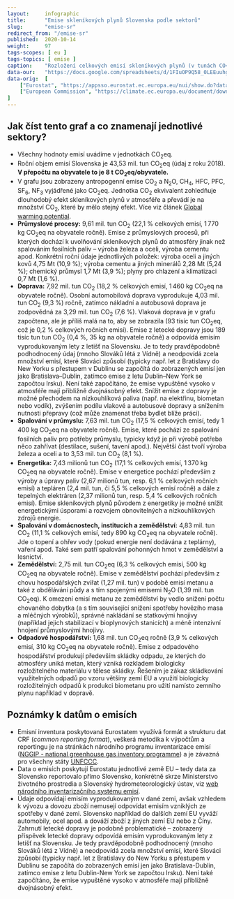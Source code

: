 ```yaml
---
layout:     infographic
title:      "Emise skleníkových plynů Slovenska podle sektorů"
slug:       "emise-sr"
redirect_from: "/emise-sr"
published:  2020-10-14
weight:     97
tags-scopes: [ eu ]
tags-topics: [ emise ]
caption:    "Rozložení celkových emisí skleníkových plynů (v tunách CO<sub>2</sub> ekvivalentu) na Slovensku za rok 2018 v jednotlivých sektorech lidské činnosti. Roční objem emisí Slovenska je 43,53 mil. tun. V přepočtu na obyvatele to je 8 t CO<sub>2</sub>eq na obyvatele."
data-our:   "https://docs.google.com/spreadsheets/d/1FIuOP9Q58_0LEEuuhggXpuAnvRcs13e8H1buZKWJB3Y/edit?usp=sharing"
data-orig:  [
    ["Eurostat", "https://appsso.eurostat.ec.europa.eu/nui/show.do?dataset=env_air_gge&lang=en"],
    ["European Commission", "https://climate.ec.europa.eu/document/download/9e3ed91e-5820-47d1-8b6f-f99b9a67172e_en?filename=verified_emissions_2018_en.xlsx" ]
]
---
```


## Jak číst tento graf a co znamenají jednotlivé sektory?

* Všechny hodnoty emisí uvádíme v jednotkách <glossary id="co2eq">CO<sub>2</sub>eq</glossary>.
* Roční objem emisí Slovenska je 43,53 mil. tun CO<sub>2</sub>eq (údaj z roku 2018). __V přepočtu na obyvatele to je 8 t CO<sub>2</sub>eq/obyvatele.__
* V grafu jsou zobrazeny <glossary id="antropogennisklenikoveplyny">antropogenní emise</glossary> CO<sub>2</sub> a N<sub>2</sub>O, CH<sub>4</sub>, HFC, PFC, SF<sub>6</sub>, NF<sub>3</sub> vyjádřené jako <glossary id="co2eq">CO<sub>2</sub>eq</glossary>. Jednotka CO<sub>2</sub> ekvivalent zohledňuje dlouhodobý efekt skleníkových plynů v atmosféře a převádí je na množství CO<sub>2</sub>, které by mělo stejný efekt. Více viz článek [Global warming potential](https://en.wikipedia.org/wiki/Global_warming_potential).
* __Průmyslové procesy:__ 9,61 mil. tun CO<sub>2</sub> (22,1 % celkových emisí, 1&thinsp;770 kg CO<sub>2</sub>eq na obyvatele ročně). Emise z průmyslových procesů, při kterých dochází k uvolňování skleníkových plynů do atmosféry jinak než spalováním fosilních paliv – výroba železa a oceli, výroba cementu apod. Konkrétní roční údaje jednotlivých položek: výroba oceli a jiných kovů 4,75 Mt (10,9 %); výroba cementu a jiných minerálů 2,28 Mt (5,24 %); chemický průmysl 1,7 Mt (3,9 %); plyny pro chlazení a klimatizaci 0,7 Mt (1,6 %).
* __Doprava:__ 7,92 mil. tun CO<sub>2</sub> (18,2 % celkových emisí, 1&thinsp;460 kg CO<sub>2</sub>eq na obyvatele ročně). Osobní automobilová doprava vyprodukuje 4,03 mil. tun CO<sub>2</sub> (9,3 %) ročně, zatímco nákladní a autobusová doprava je zodpovědná za 3,29 mil. tun CO<sub>2</sub> (7,6 %). Vlaková doprava je v grafu započtena, ale je příliš malá na to, aby se zobrazila (93 tisíc tun CO<sub>2</sub>eq, což je 0,2 % celkových ročních emisí). Emise z letecké dopravy jsou 189 tisíc tun tun CO<sub>2</sub> (0,4 %, 35 kg na obyvatele ročně) a odpovídá emisím vyprodukovaným lety z letišť na Slovensku. Je to tedy pravděpodobně podhodnocený údaj (mnoho Slováků létá z Vídně) a neodpovídá zcela množství emisí, které Slováci způsobí (typicky např. let z Bratislavy do New Yorku s přestupem v Dublinu se započítá do zobrazených emisí jen jako Bratislava–Dublin, zatímco emise z letu Dublin–New York se započtou Irsku). Není také započítáno, že emise vypuštěné vysoko v atmosféře mají přibližně dvojnásobný efekt. Snížit emise z dopravy je možné přechodem na nízkouhlíková paliva (např. na elektřinu, biometan nebo vodík), zvýšením podílu vlakové a autobusové dopravy a snížením nutnosti přepravy (což může znamenat třeba bydlet blíže práci).
* __Spalování v průmyslu:__ 7,63 mil. tun CO<sub>2</sub> (17,5 % celkových emisí, tedy 1&thinsp;400 kg CO<sub>2</sub>eq na obyvatele ročně). Emise, které pochází ze spalování fosilních paliv pro potřeby průmyslu, typicky když je při výrobě potřeba něco zahřívat (destilace, sušení, tavení apod.). Největší část tvoří výroba železa a oceli a to 3,53 mil. tun CO<sub>2</sub> (8,1 %).
* __Energetika:__ 7,43 milionů tun CO<sub>2</sub> (17,1 % celkových emisí, 1&thinsp;370 kg CO<sub>2</sub>eq na obyvatele ročně). Emise v energetice pochází především z výroby a úpravy paliv (2,67 milionů tun, resp. 6,1 % celkových ročních emisí) a tepláren (2,4 mil. tun, či 5,5 % celkových emisí ročně) a dále z tepelných elektráren (2,37 milionů tun, resp. 5,4 % celkových ročních emisí). Emise skleníkových plynů původem z energetiky je možné snížit energetickými úsporami a rozvojem obnovitelných a nízkouhlíkových zdrojů energie.
* __Spalování v domácnostech, institucích a zemědělství:__ 4,83 mil. tun CO<sub>2</sub> (11,1 % celkových emisí, tedy 890 kg CO<sub>2</sub>eq na obyvatele ročně). Jde o topení a ohřev vody (pokud energie není dodávána z teplárny), vaření apod. Také sem patří spalování pohonných hmot v zemědělství a lesnictví.
* __Zemědělství:__ 2,75 mil. tun CO<sub>2</sub>eq (6,3 % celkových emisí, 500 kg CO<sub>2</sub>eq na obyvatele ročně). Emise v zemědělství pochází především z chovu hospodářských zvířat (1,27 mil. tun) v podobě emisí metanu a také z obdělávání půdy a s tím spojenými emisemi N<sub>2</sub>O (1,39 mil. tun CO<sub>2</sub>eq). K omezení emisí metanu ze zemědělství by vedlo snížení počtu chovaného dobytka (a s tím související snížení spotřeby hovězího masa a mléčných výrobků), správné nakládání se statkovými hnojivy (například jejich stabilizací v bioplynových stanicích) a méně intenzivní hnojení průmyslovými hnojivy.
* __Odpadové hospodářství:__ 1,68 mil. tun CO<sub>2</sub>eq ročně (3,9 % celkových emisí, 310 kg CO<sub>2</sub>eq na obyvatele ročně). Emise z odpadového hospodářství produkují především skládky odpadu, ze kterých do atmosféry uniká metan, který vzniká rozkladem biologicky rozložitelného materiálu v tělese skládky. Řešením je zákaz skládkování využitelných odpadů po vzoru většiny zemí EU a využití biologicky rozložitelných odpadů k produkci biometanu pro užití namísto zemního plynu například v dopravě.

## Poznámky k datům o emisích

* Emisní inventura poskytovaná Eurostatem využívá formát a strukturu dat CRF (*common reporting format*), veškerá metodika k výpočtům a reportingu je na stránkách národního programu inventarizace emisí ([NGGIP - national greenhouse gas inventory programme](https://www.ipcc-nggip.iges.or.jp/)) a je závazná pro všechny státy [UNFCCC](https://cs.wikipedia.org/wiki/R%C3%A1mcov%C3%A1_%C3%BAmluva_OSN_o_zm%C4%9Bn%C4%9B_klimatu).
* Data o emisích poskytují Eurostatu jednotlivé země EU – tedy data za Slovensko reportovalo přímo Slovensko, konkrétně skrze Ministerstvo životného prostredia a Slovenský hydrometeorologický ústav, viz [web národního inventarizačního systému emisí](https://ghg-inventory.shmu.sk/main.php).
* Údaje odpovídají emisím vyprodukovaným v dané zemi, avšak vzhledem k vývozu a dovozu zboží nemusejí odpovídat emisím vzniklých ze spotřeby v dané zemi. Slovensko například do dalších zemí EU vyváží automobily, ocel apod. a dováží zboží z jiných zemí EU nebo z Číny. Zahrnutí letecké dopravy je podobně problematické – zobrazený příspěvek letecké dopravy odpovídá emisím vyprodukovaným lety z letišť na Slovensku. Je tedy pravděpodobně podhodnocený (mnoho Slováků létá z Vídně) a neodpovídá zcela množství emisí, které Slováci způsobí (typicky např. let z Bratislavy do New Yorku s přestupem v Dublinu se započítá do zobrazených emisí jen jako Bratislava-Dublin, zatímco emise z letu Dublin-New York se započtou Irsku). Není také započítáno, že emise vypuštěné vysoko v atmosféře mají přibližně dvojnásobný efekt.
